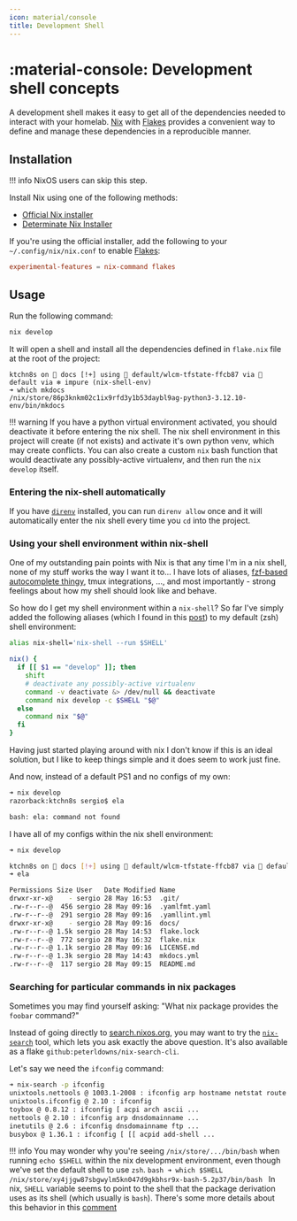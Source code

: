 ```yaml
---
icon: material/console
title: Development Shell
---
```


# :material-console: Development shell concepts

A development shell makes it easy to get all of the dependencies needed to interact with your homelab. [Nix](https://nixos.org/) with [Flakes](https://nixos.wiki/wiki/Flakes) provides a convenient way to define and manage these dependencies in a reproducible manner.

## Installation

!!! info
    NixOS users can skip this step.

Install Nix using one of the following methods:

- [Official Nix installer](https://nixos.org/download)
- [Determinate Nix Installer](https://docs.determinate.systems/getting-started/#installer)

If you're using the official installer, add the following to your `~/.config/nix/nix.conf` to enable [Flakes](https://nixos.wiki/wiki/Flakes):

```conf
experimental-features = nix-command flakes
```

## Usage

Run the following command:

```sh
nix develop
```

It will open a shell and install all the dependencies defined in `flake.nix` file at the root of the project:

```
ktchn8s on  docs [!+] using 󰅟 default/wlcm-tfstate-ffcb87 via 󱔎 default via ❄ impure (nix-shell-env)
➜ which mkdocs
/nix/store/86p3knkm02c1ix9rfd3y1b53daybl9ag-python3-3.12.10-env/bin/mkdocs
```

!!! warning
    If you have a python virtual environment activated, you should deactivate it before entering the nix shell.
    The nix shell environment in this project will create (if not exists) and activate it's own python venv, which may create conflicts.
    You can also create a custom `nix` bash function that would deactivate any possibly-active virtualenv, and then run the `nix develop` itself.

### Entering the nix-shell automatically

If you have [`direnv`](https://direnv.net) installed, you can run `direnv allow` once and it will automatically enter the nix shell every time you `cd` into the project.

### Using your shell environment within nix-shell

One of my outstanding pain points with Nix is that any time I'm in a nix shell, none of my stuff works the way I want it to... I have lots of aliases, [fzf-based autocomplete thingy](https://github.com/Aloxaf/fzf-tab), tmux integrations, ..., and most importantly - strong feelings about how my shell should look like and behave.

So how do I get my shell environment within a `nix-shell`? So far I've simply added the following aliases (which I found in this [post](https://discourse.nixos.org/t/nix-shell-does-not-use-my-users-shell-zsh/5588/13)) to my default (zsh) shell environment:

```bash
alias nix-shell='nix-shell --run $SHELL'

nix() {
  if [[ $1 == "develop" ]]; then
    shift
    # deactivate any possibly-active virtualenv
    command -v deactivate &> /dev/null && deactivate
    command nix develop -c $SHELL "$@"
  else
    command nix "$@"
  fi
}
```

Having just started playing around with nix I don't know if this is an ideal solution, but I like to keep things simple and it does seem to work just fine.

And now, instead of a default PS1 and no configs of my own:

```bash
➜ nix develop
razorback:ktchn8s sergio$ ela

bash: ela: command not found
```

I have all of my configs within the nix shell environment:

```bash
➜ nix develop

ktchn8s on  docs [!+] using 󰅟 default/wlcm-tfstate-ffcb87 via 󱔎 default via ❄ impure (nix-shell-env)
➜ ela

Permissions Size User   Date Modified Name
drwxr-xr-x@    - sergio 28 May 16:53  .git/
.rw-r--r--@  456 sergio 28 May 09:16  .yamlfmt.yaml
.rw-r--r--@  291 sergio 28 May 09:16  .yamllint.yml
drwxr-xr-x@    - sergio 28 May 09:16  docs/
.rw-r--r--@ 1.5k sergio 28 May 14:53  flake.lock
.rw-r--r--@  772 sergio 28 May 16:32  flake.nix
.rw-r--r--@ 1.1k sergio 28 May 09:16  LICENSE.md
.rw-r--r--@ 1.3k sergio 28 May 14:43  mkdocs.yml
.rw-r--r--@  117 sergio 28 May 09:15  README.md
```

### Searching for particular commands in nix packages

Sometimes you may find yourself asking: "What nix package provides the `foobar` command?"

Instead of going directly to [search.nixos.org](https://search.nixos.org), you may want to try the [`nix-search`](https://github.com/peterldowns/nix-search-cli) tool, which lets you ask exactly the above question.
It's also available as a flake `github:peterldowns/nix-search-cli`.

Let's say we need the `ifconfig` command:

```bash
➜ nix-search -p ifconfig
unixtools.nettools @ 1003.1-2008 : ifconfig arp hostname netstat route
unixtools.ifconfig @ 2.10 : ifconfig
toybox @ 0.8.12 : ifconfig [ acpi arch ascii ...
nettools @ 2.10 : ifconfig arp dnsdomainname ...
inetutils @ 2.6 : ifconfig dnsdomainname ftp ...
busybox @ 1.36.1 : ifconfig [ [[ acpid add-shell ...
```

!!! info
    You may wonder why you're seeing `/nix/store/.../bin/bash` when running `echo $SHELL` within the nix development environment, even though we've set the default shell to use `zsh`.
    ```bash
    ➜ which $SHELL
    /nix/store/xy4jjgw87sbgwylm5kn047d9gkbhsr9x-bash-5.2p37/bin/bash
    ```
    In nix, `SHELL` variable seems to point to the shell that the package derivation uses as its shell (which usually is `bash`).
    There's some more details about this behavior in this [comment](https://github.com/NixOS/nix/pull/8043#issuecomment-1814009237)


